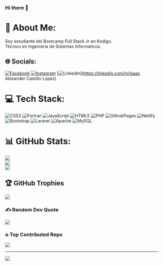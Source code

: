 ### Hi there 👋

<!--
**Alexander-Castillo/Alexander-Castillo** is a ✨ _special_ ✨ repository because its `README.md` (this file) appears on your GitHub profile.

Here are some ideas to get you started:

- 🔭 I’m currently working on ...
- 🌱 I’m currently learning ...
- 👯 I’m looking to collaborate on ...
- 🤔 I’m looking for help with ...
- 💬 Ask me about ...
- 📫 How to reach me: ...
- 😄 Pronouns: ...
- ⚡ Fun fact: ...
-->
# 💫 About Me:
Soy estudiante del Bootcamp Full Stack Jr en Kodigo.<br>Técnico en Ingenieria de Sistemas Informaticos.<br>


## 🌐 Socials:
[![Facebook](https://img.shields.io/badge/Facebook-%231877F2.svg?logo=Facebook&logoColor=white)](https://facebook.com/@AlexCastillo21) [![Instagram](https://img.shields.io/badge/Instagram-%23E4405F.svg?logo=Instagram&logoColor=white)](https://instagram.com/alexander_castillo.2104) [![LinkedIn](https://img.shields.io/badge/LinkedIn-%230077B5.svg?logo=linkedin&logoColor=white)](https://linkedin.com/in/Isaac Alexander Castillo Lopez) 

# 💻 Tech Stack:
![CSS3](https://img.shields.io/badge/css3-%231572B6.svg?style=plastic&logo=css3&logoColor=white) ![Fortran](https://img.shields.io/badge/Fortran-%23734F96.svg?style=plastic&logo=fortran&logoColor=white) ![JavaScript](https://img.shields.io/badge/javascript-%23323330.svg?style=plastic&logo=javascript&logoColor=%23F7DF1E) ![HTML5](https://img.shields.io/badge/html5-%23E34F26.svg?style=plastic&logo=html5&logoColor=white) ![PHP](https://img.shields.io/badge/php-%23777BB4.svg?style=plastic&logo=php&logoColor=white) ![GithubPages](https://img.shields.io/badge/github%20pages-121013?style=plastic&logo=github&logoColor=white) ![Netlify](https://img.shields.io/badge/netlify-%23000000.svg?style=plastic&logo=netlify&logoColor=#00C7B7) ![Bootstrap](https://img.shields.io/badge/bootstrap-%238511FA.svg?style=plastic&logo=bootstrap&logoColor=white) ![Laravel](https://img.shields.io/badge/laravel-%23FF2D20.svg?style=plastic&logo=laravel&logoColor=white) ![Apache](https://img.shields.io/badge/apache-%23D42029.svg?style=plastic&logo=apache&logoColor=white) ![MySQL](https://img.shields.io/badge/mysql-%2300000f.svg?style=plastic&logo=mysql&logoColor=white)
# 📊 GitHub Stats:
![](https://github-readme-stats.vercel.app/api?username=Alexander-Castillo&theme=dark&hide_border=false&include_all_commits=false&count_private=false)<br/>
![](https://github-readme-streak-stats.herokuapp.com/?user=Alexander-Castillo&theme=dark&hide_border=false)<br/>
![](https://github-readme-stats.vercel.app/api/top-langs/?username=Alexander-Castillo&theme=dark&hide_border=false&include_all_commits=false&count_private=false&layout=compact)

## 🏆 GitHub Trophies
![](https://github-profile-trophy.vercel.app/?username=Alexander-Castillo&theme=juicyfresh&no-frame=false&no-bg=true&margin-w=4)

### ✍️ Random Dev Quote
![](https://quotes-github-readme.vercel.app/api?type=vetical&theme=radical)

### 🔝 Top Contributed Repo
![](https://github-contributor-stats.vercel.app/api?username=Alexander-Castillo&limit=5&theme=dark_dimmed&combine_all_yearly_contributions=true)

---
[![](https://visitcount.itsvg.in/api?id=Alexander-Castillo&icon=0&color=3)](https://visitcount.itsvg.in)

<!-- Proudly created with GPRM ( https://gprm.itsvg.in ) -->
